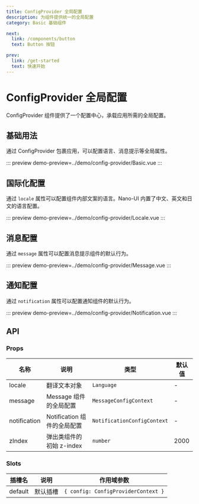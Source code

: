 ```yaml
---
title: ConfigProvider 全局配置
description: 为组件提供统一的全局配置
category: Basic 基础组件

next:
  link: /components/button
  text: Button 按钮

prev:
  link: /get-started
  text: 快速开始
---
```


# ConfigProvider 全局配置

ConfigProvider 组件提供了一个配置中心，承载应用所需的全局配置。

## 基础用法

通过 ConfigProvider 包裹应用，可以配置语言、消息提示等全局属性。

::: preview
demo-preview=../demo/config-provider/Basic.vue
:::

## 国际化配置

通过 `locale` 属性可以配置组件内部文案的语言。Nano-UI 内置了中文、英文和日文的语言配置。

::: preview
demo-preview=../demo/config-provider/Locale.vue
:::

## 消息配置

通过 `message` 属性可以配置消息提示组件的默认行为。

::: preview
demo-preview=../demo/config-provider/Message.vue
:::

## 通知配置

通过 `notification` 属性可以配置通知组件的默认行为。

::: preview
demo-preview=../demo/config-provider/Notification.vue
:::

## API

### Props

| 名称         | 说明                        | 类型                        | 默认值 |
| ------------ | --------------------------- | --------------------------- | ------ |
| locale       | 翻译文本对象                | `Language`                  | -      |
| message      | Message 组件的全局配置      | `MessageConfigContext`      | -      |
| notification | Notification 组件的全局配置 | `NotificationConfigContext` | -      |
| zIndex       | 弹出类组件的初始 z-index    | `number`                    | 2000   |

### Slots

| 插槽名  | 说明     | 作用域参数                          |
| ------- | -------- | ----------------------------------- |
| default | 默认插槽 | `{ config: ConfigProviderContext }` |
